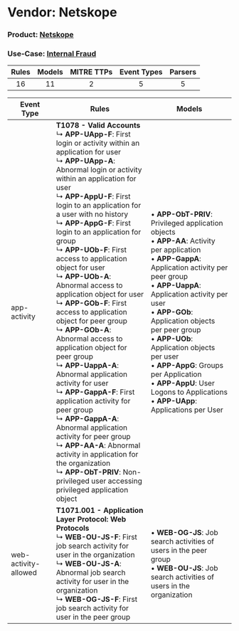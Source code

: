 Vendor: Netskope
================
### Product: [Netskope](../ds_netskope_netskope.md)
### Use-Case: [Internal Fraud](../../../../UseCases/uc_internal_fraud.md)

| Rules | Models | MITRE TTPs | Event Types | Parsers |
|:-----:|:------:|:----------:|:-----------:|:-------:|
|  16   |   11   |     2      |      5      |    5    |

| Event Type           | Rules                                                                                                                                                                                                                                                                                                                                                                                                                                                                                                                                                                                                                                                                                                                                                                                                                                                                                                                                                                                                                                 | Models                                                                                                                                                                                                                                                                                                                                                                                                                                                                           |
| -------------------- | ------------------------------------------------------------------------------------------------------------------------------------------------------------------------------------------------------------------------------------------------------------------------------------------------------------------------------------------------------------------------------------------------------------------------------------------------------------------------------------------------------------------------------------------------------------------------------------------------------------------------------------------------------------------------------------------------------------------------------------------------------------------------------------------------------------------------------------------------------------------------------------------------------------------------------------------------------------------------------------------------------------------------------------- | -------------------------------------------------------------------------------------------------------------------------------------------------------------------------------------------------------------------------------------------------------------------------------------------------------------------------------------------------------------------------------------------------------------------------------------------------------------------------------- |
| app-activity         | <b>T1078 - Valid Accounts</b><br> ↳ <b>APP-UApp-F</b>: First login or activity within an application for user<br> ↳ <b>APP-UApp-A</b>: Abnormal login or activity within an application for user<br> ↳ <b>APP-AppU-F</b>: First login to an application for a user with no history<br> ↳ <b>APP-AppG-F</b>: First login to an application for group<br> ↳ <b>APP-UOb-F</b>: First access to application object for user<br> ↳ <b>APP-UOb-A</b>: Abnormal access to application object for user<br> ↳ <b>APP-GOb-F</b>: First access to application object for peer group<br> ↳ <b>APP-GOb-A</b>: Abnormal access to application object for peer group<br> ↳ <b>APP-UappA-A</b>: Abnormal application activity for user<br> ↳ <b>APP-GappA-F</b>: First application activity for peer group<br> ↳ <b>APP-GappA-A</b>: Abnormal application activity for peer group<br> ↳ <b>APP-AA-A</b>: Abnormal activity in application for the organization<br> ↳ <b>APP-ObT-PRIV</b>: Non-privileged user accessing privileged application object |  • <b>APP-ObT-PRIV</b>: Privileged application objects<br> • <b>APP-AA</b>: Activity per application<br> • <b>APP-GappA</b>: Application activity per peer group<br> • <b>APP-UappA</b>: Application activity per user<br> • <b>APP-GOb</b>: Application objects per peer group<br> • <b>APP-UOb</b>: Application objects per user<br> • <b>APP-AppG</b>: Groups per Application<br> • <b>APP-AppU</b>: User Logons to Applications<br> • <b>APP-UApp</b>: Applications per User |
| web-activity-allowed | <b>T1071.001 - Application Layer Protocol: Web Protocols</b><br> ↳ <b>WEB-OU-JS-F</b>: First job search activity for user in the organization<br> ↳ <b>WEB-OU-JS-A</b>: Abnormal job search activity for user in the organization<br> ↳ <b>WEB-OG-JS-F</b>: First job search activity for user in the peer group                                                                                                                                                                                                                                                                                                                                                                                                                                                                                                                                                                                                                                                                                                                      |  • <b>WEB-OG-JS</b>: Job search activities of users in the peer group<br> • <b>WEB-OU-JS</b>: Job search activities of users in the organization                                                                                                                                                                                                                                                                                                                                 |